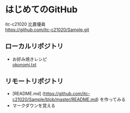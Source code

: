 # はじめてのGitHub
itc-c21020 比嘉優眞  
https://github.com/itc-c21020/Sample.git

## ローカルリポジトリ
* お好み焼きレシピ  
     [okonomi.txt](https://github.com/itc-c21020/Sample/blob/master/okonomi.txt)

## リモートリポジトリ
* [README.md] (https://github.com/itc-c21020/Sample/blob/master/README.md)
を作ってみる
* マークダウンを覚える